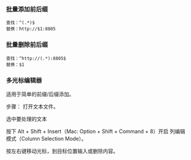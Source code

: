 ### 批量添加前后缀
```
查找：^(.*)$
替换：http://$1:8805
```
### 批量删除前后缀
```
查找：^http://(.*):8805$
替换：$1
```


### 多光标编辑器
适用于简单的前缀/后缀添加。

步骤：
打开文本文件。

选中要处理的文本

按下 Alt + Shift + Insert（Mac: Option + Shift + Command + 8）开启 列编辑模式（Column Selection Mode）。

按左右键移动光标，到目标位置输入或删除内容。